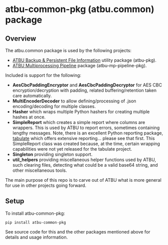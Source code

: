 # atbu-common-pkg (atbu.common) package
## Overview
The atbu.common package is used by the following projects:
- [ATBU Backup & Persistent File Information](https://github.com/AshleyT3/atbu) utility package (atbu-pkg).
- [ATBU Multiprocessing Pipeline](https://github.com/AshleyT3/atbu-mp-pipeline-pkg) package (atbu-mp-pipeline-pkg).

Included is support for the following:
- **AesCbcPaddingEncryptor** and **AesCbcPaddingDecryptor** for AES CBC encryption/decryption with padding, related buffering/retention taken care automatically.
- **MultiEncoderDecoder** to allow defining/processing of .json encoding/decoding for multiple classes.
- **Hasher** which wraps multiple Python hashers for creating multiple hashes at once.
- **SimpleReport** which creates a simple report where  columns are wrappers. This is used by ATBU to report errors, sometimes containing lengthy messages. Note, there is an excellent Python reporting package, [tabulate](https://github.com/astanin/python-tabulate) which offers extensive reporting... please see that first. This SimpleReport class was created because, at the time, certain wrapping capabilities were not yet released for the tabulate project.
- **Singleton** providing singleton support.
- **util_helpers** providing miscellaneous helper functions used by ATBU, such clearing files, detecting what could be a valid base64 string, and other miscellaneous tools.

The main purpose of this repo is to carve out of ATBU what is more general for use in other projects going forward.

## Setup
To install atbu-common-pkg:

```
pip install atbu-common-pkg
```

See source code for this and the other packages mentioned above for details and usage information.
